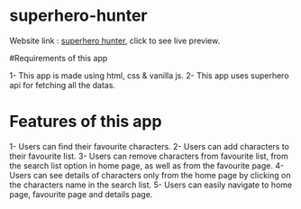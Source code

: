 # superhero-hunter

Website link : [superhero hunter](https://pratik-coder-9.github.io/superhero-hunter/index.html), click to see live preview.

#Requirements of this app

1- This app is made using html, css & vanilla js.
2- This app uses superhero api for fetching all the datas.

# Features of this app

1- Users can find their favourite characters.
2- Users can add characters to their favourite list.
3- Users can remove characters from favourite list, from the search list option in home page, as well as from the favourite page.
4- Users can see details of characters only from the home page by clicking on the characters name in the search list.
5- Users can easily navigate to home page, favourite page and details page.
